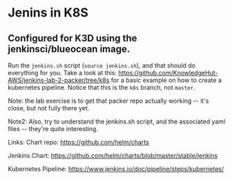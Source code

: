 # Jenins in K8S
## Configured for K3D using the jenkinsci/blueocean image.

Run the `jenkins.sh` script (`source jenkins.sh`), and that should do everything for you. 
Take a look at this: https://github.com/KnowledgeHut-AWS/jenkins-lab-2-packer/tree/k8s for a basic example on how to create a kubernetes pipeline. Notice that this is the `k8s` branch, not `master`.


Note: the lab exercise is to get that packer repo actually working -- it's close, but not fully there yet.

Note2: Also, try to understand the jenkins.sh script, and the associated yaml files -- they're quite interesting.

Links:
Chart repo: https://github.com/helm/charts

Jenkins Chart: https://github.com/helm/charts/blob/master/stable/jenkins

Kubernetes Pipeline: https://www.jenkins.io/doc/pipeline/steps/kubernetes/

